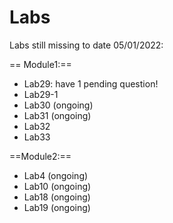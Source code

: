 # Labs

Labs still missing to date 05/01/2022:

== Module1:==
- Lab29: have 1 pending question!
- Lab29-1
- Lab30 (ongoing)
- Lab31 (ongoing)
- Lab32
- Lab33

==Module2:==
- Lab4 (ongoing)
- Lab10 (ongoing)
- Lab18 (ongoing)
- Lab19 (ongoing)
